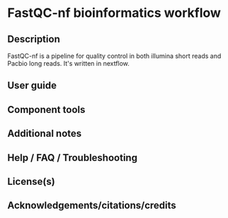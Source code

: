 # FastQC-nf bioinformatics workflow

## Description
FastQC-nf is a pipeline for quality control in both illumina short reads and Pacbio long reads. It's written in nextflow. 


## User guide

## Component tools

## Additional notes

## Help / FAQ / Troubleshooting

## License(s)

## Acknowledgements/citations/credits

